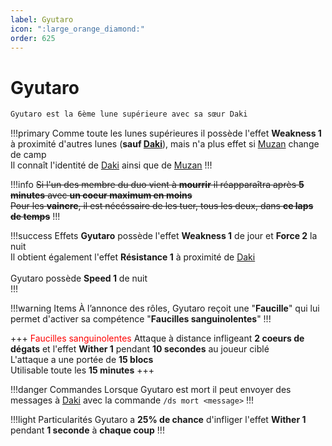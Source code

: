 ```yaml
---
label: Gyutaro 
icon: ":large_orange_diamond:"
order: 625
---
```


# Gyutaro 

```txt
Gyutaro est la 6ème lune supérieure avec sa sœur Daki
```

!!!primary
Comme toute les lunes supérieures il possède l'effet **Weakness 1** à proximité d'autres lunes (**sauf [Daki](./daki)**), mais n'a plus effet si [Muzan](./muzan) change de camp <br>
Il connaît l'identité de [Daki](./daki) ainsi que de [Muzan](./muzan)
!!!


!!!info 
~~Si l'un des membre du duo vient à **mourrir** il réapparaîtra après **5 minutes** avec **un coeur maximum en moins** <br>
Pour les **vaincre**, il est nécéssaire de les tuer, tous les deux, dans **ce laps de temps**~~
!!!


!!!success Effets
**Gyutaro** possède l'effet **Weakness 1** de jour et **Force 2** la nuit <br>
Il obtient également l'effet **Résistance 1** à proximité de [Daki](./daki) <br>
<br>
Gyutaro possède **Speed 1** de nuit <br>
!!!


!!!warning Items
À l’annonce des rôles, Gyutaro reçoit une "**Faucille**" qui lui permet d'activer sa compétence "**Faucilles sanguinolentes**"
!!!


+++ <d style="color:red;">Faucilles sanguinolentes</d>
Attaque à distance infligeant **2 coeurs de dégats** et l'effet **Wither 1** pendant **10 secondes** au joueur ciblé <br>
L'attaque a une portée de **15 blocs** <br>
Utilisable toute les **15 minutes**
+++


!!!danger Commandes
Lorsque Gyutaro est mort il peut envoyer des messages à [Daki](./daki) avec la commande ```/ds mort <message>```
!!!


!!!light Particularités
Gyutaro a **25% de chance** d'infliger l'effet **Wither 1** pendant **1 seconde** à **chaque coup**
!!!














